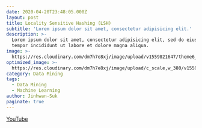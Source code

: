 ```yaml
---
date: 2020-04-20T23:48:05.000Z
layout: post
title: Locality Sensitive Hashing (LSH)
subtitle: 'Lorem ipsum dolor sit amet, consectetur adipisicing elit.'
description: >-
  Lorem ipsum dolor sit amet, consectetur adipisicing elit, sed do eiusmod
  tempor incididunt ut labore et dolore magna aliqua.
image: >-
  https://res.cloudinary.com/dm7h7e8xj/image/upload/v1559821647/theme6_qeeojf.jpg
optimized_image: >-
  https://res.cloudinary.com/dm7h7e8xj/image/upload/c_scale,w_380/v1559821647/theme6_qeeojf.jpg
category: Data Mining
tags:
  - Data Mining
  - Machine Learning
author: Jinhwan-Suk
paginate: true
---
```


[YouTube](https://youtu.be/TNFLxuTHNSE)